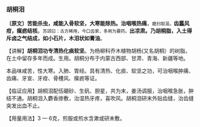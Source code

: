 ### 胡桐泪

**〔原文〕苦能杀虫，咸能入骨软坚，大寒能除热。治咽喉热痛**，<small>磨扫取涎。</small>**齿䘌风疳，瘰疬结核**。<small>苏颂曰：古方稀用，今口齿家，多用为要药。</small>**出凉肃。乃胡桐脂，入土得斥卤之气结成，如小石片，木泪状如膏油**。

【讲解】**胡桐泪功专清热化痰软坚**。为杨柳科乔木植物胡杨(又名胡桐）的树脂，在土中留存多年而成。生用。胡桐分布于内蒙古西部、甘肃、青海、新疆等地。

本品味咸苦，性大寒。入肺、胃经。具有清热、化痰、软坚之功，可治咽喉肿痛、齿痛、牙宣、牙疳、骨槽风、瘰疬等证。

【临证应用】胡桐泪配伍硼砂、生矾、胆星，共为末，姜汤调服，治咽喉急胀，肿结不通。胡桐泪入麝香掺敷，治湿热牙疼，喜吹风。胡桐泪研末外贴齿缝，治齿缝突发出血不止。

【用量用法】3 — 6克，煎服或煎水含漱或研末敷。
